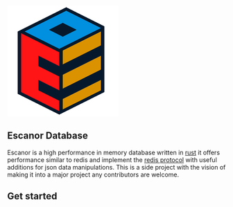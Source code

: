 ![logo](https://raw.githubusercontent.com/mambisi/escanor/master/static/logo.png)

## Escanor Database 

Escanor is a high performance in memory database written in [rust](http://rust-lang.org/) it offers performance similar to redis and implement the [redis protocol](https://redis.io/topics/protocol) with useful additions for json data manipulations. This is a side project with the vision of making it into a major project any contributors are welcome.

## Get started

